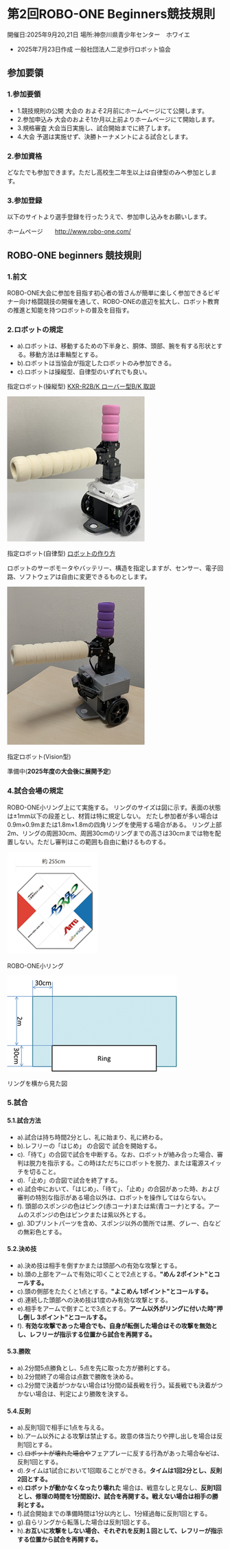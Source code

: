 # 第2回ROBO-ONE Beginners競技規則
開催日:2025年9月20,21日
場所:神奈川県青少年センター　ホワイエ

- 2025年7月23日作成
一般社団法人二足歩行ロボット協会

## 参加要領
### 1.参加要領
- 1.競技規則の公開
大会の およそ2月前にホームページにて公開します。
- 2.参加申込み
大会のおよそ1か月以上前よりホームページにて開始します。
- 3.規格審査
大会当日実施し、試合開始までに終了します。
- 4.大会
予選は実施せず、決勝トーナメントによる試合とします。

### 2.参加資格
どなたでも参加できます。ただし高校生二年生以上は自律型のみへ参加とします。

### 3.参加登録
以下のサイトより選手登録を行ったうえで、参加申し込みをお願いします。

ホームページ　　http://www.robo-one.com/

## ROBO-ONE beginners 競技規則
### 1.前文
ROBO-ONE大会に参加を目指す初心者の皆さんが簡単に楽しく参加できるビギナー向け格闘競技の開催を通して、ROBO-ONEの底辺を拡大し、ロボット教育の推進と知能を持つロボットの普及を目指す。

### 2.ロボットの規定
- a).ロボットは、移動するための下半身と、胴体、頭部、腕を有する形状とする。移動方法は車輪型とする。
- b).ロボットは当協会が指定したロボットのみ参加できる。
- c).ロボットは操縦型、自律型のいずれでも良い。
   
指定ロボット(操縦型) [KXR-R2B/K ローバー型B/K 取説](https://kondo-robot.com/faq/kxr-r2b-k_manual_sample)

![robo](robo-beginner_pic/robo0.png)

指定ロボット(自律型) [ロボットの作り方](https://github.com/nishibra/ROBO-ONE_Beginners_auto)

ロボットのサーボモータやバッテリー、構造を指定しますが、センサー、電子回路、ソフトウェアは自由に変更できるものとします。

![auto](robo-beginner_pic/auto1.png)

指定ロボット(Vision型)

準備中(__2025年度の大会後に展開予定__)

### 4.試合会場の規定
ROBO-ONE小リング上にて実施する。
リングのサイズは図に示す。表面の状態は±1mm以下の段差とし、材質は特に規定しない。
だたし参加者が多い場合は0.9m×0.9mまたは1.8m×1.8mの四角リングを使用する場合がある。
リング上部2m、リングの周囲30cm、周囲30cmのリングまでの高さは30cmまでは物を配置しない。ただし審判はこの範囲も自由に動けるものする。

![ring](robo-beginner_pic/ring.png)   　　　　　 

ROBO-ONE小リング

![side](robo-beginner_pic/side.png)

リングを横から見た図

### 5.試合
#### 5.1.試合方法
- a).試合は持ち時間2分とし、礼に始まり、礼に終わる。
- b).レフリーの「はじめ」 の合図で 試合を開始する。
- c).「待て」の合図で試合を中断する。なお、ロボットが絡み合った場合、審判は脱力を指示する。この時はただちにロボットを脱力、または電源スイッチを切ること。
- d).「止め」の合図で試合を終了する。
- e).試合中において、「はじめ」、「待て」、「止め」の合図があった時、および審判の特別な指示がある場合以外は、ロボットを操作してはならない。
- f). 頭部のスポンジの色はピンク(赤コーナ)または紫(青コーナ)とする。アームのスポンジの色はピンクまたは紫以外とする。
- g). 3Dプリントパーツを含め、スポンジ以外の箇所では黒、グレー、白などの無彩色とする。

#### 5.2.決め技
- a).決め技は相手を倒すかまたは頭部への有効な攻撃とする。
- b).頭の上部をアームで有効に叩くことで2点とする。__"めん 2ポイント"とコールする。__
- c).頭の側部をたたくと1点とする。__"よこめん 1ポイント"とコールする。__
- d).連続した頭部への決め技は1度のみ有効な攻撃とする。
- e).相手をアームで倒すことで3点とする。__アーム以外がリングに付いた時"押し倒し 3ポイント"とコールする。__
- f). __有効な攻撃であった場合でも、自身が転倒した場合はその攻撃を無効とし、レフリーが指示する位置から試合を再開する。__

#### 5.3.勝敗
- a).2分間5点勝負とし、5点を先に取った方が勝利とする。
- b).2分間終了の場合は点数で勝敗を決める。
- c).2分間で決着がつかない場合は1分間の延長戦を行う。延長戦でも決着がつかない場合は、判定により勝敗を決する。

#### 5.4.反則
- a).反則1回で相手に1点を与える。
- b).アーム以外による攻撃は禁止する。故意の体当たりや押し出しを場合は反則1回とする。
- c).~~ロボットが壊れた場合や~~フェアプレーに反する行為があった場合~~など~~は、反則1回とする。
- d).タイムは1試合において1回取ることができる。__タイムは1回2分とし、反則2回とする。__
- e).__ロボットが動かなくなったり壊れた__ 場合は、戦意なしと見なし、__反則1回とし、修理の時間を1分間設け、試合を再開する。戦えない場合は相手の勝利とする。__
- f).試合開始までの準備時間は1分以内とし、1分経過毎に反則1回とする。
- g).自らリングから転落した場合は反則1回とする。
- h).__お互いに攻撃をしない場合、それぞれを反則１回として、レフリーが指示する位置から試合を再開する。__
  
